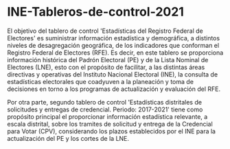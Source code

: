# INE-Tableros-de-control-2021

El objetivo del tablero de control 'Estadísticas del Registro Federal de Electores' es suministrar información estadística y demográfica, a distintos niveles de desagregación geográfica, de los indicadores que conforman el Registro Federal de Electores (RFE). Es decir, en este tablero se proporciona información histórica del Padrón Electoral (PE) y de la Lista Nominal de Electores (LNE), esto con el propósito de facilitar, a las distintas áreas directivas y operativas del Instituto Nacional Electoral (INE), la consulta de estadísticas electorales que coadyuven a la planeación y toma de decisiones en torno a los programas de actualización y evaluación del RFE.

Por otra parte, segundo tablero de control 'Estadísticas distritales de solicitudes y entregas de credencial. Periodo: 2017-2021' tiene como propósito principal el proporcionar información estadística relevante, a escala distrital, sobre los tramites de solicitud y entrega de la Credencial para Votar (CPV), considerando los plazos establecidos por el INE para la actualización del PE y los cortes de la LNE.
